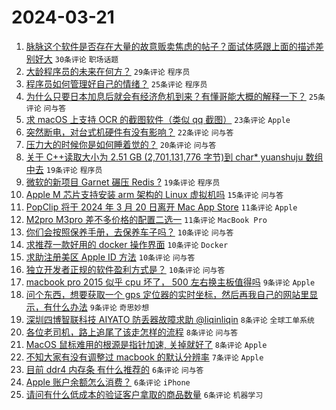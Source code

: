 # 2024-03-21

1. [脉脉这个软件是否存在大量的故意贩卖焦虑的帖子？面试体感跟上面的描述差别好大](https://www.v2ex.com/t/1025598) `30条评论` `职场话题`
1. [大龄程序员的未来在何方？](https://www.v2ex.com/t/1025597) `29条评论` `程序员`
1. [程序员如何管理好自己的情绪？](https://www.v2ex.com/t/1025616) `25条评论` `程序员`
1. [为什么只要日本加息后就会有经济危机到来？有懂哥能大概的解释一下？](https://www.v2ex.com/t/1025612) `25条评论` `问与答`
1. [求 macOS 上支持 OCR 的截图软件（类似 qq 截图）](https://www.v2ex.com/t/1025602) `23条评论` `Apple`
1. [突然断电，对台式机硬件有没有影响？](https://www.v2ex.com/t/1025636) `22条评论` `问与答`
1. [压力大的时候你是如何睡着觉的？](https://www.v2ex.com/t/1025623) `20条评论` `问与答`
1. [关于 C++读取大小为 2.51 GB (2,701,131,776 字节)到 char* yuanshuju 数组中去](https://www.v2ex.com/t/1025635) `19条评论` `程序员`
1. [微软的新项目 Garnet 碾压 Redis ?](https://www.v2ex.com/t/1025596) `19条评论` `程序员`
1. [Apple M 芯片支持安装 arm 架构的 Linux 虚拟机吗](https://www.v2ex.com/t/1025605) `15条评论` `问与答`
1. [PopClip 将于 2024 年 3 月 20 日离开 Mac App Store](https://www.v2ex.com/t/1025629) `11条评论` `Apple`
1. [M2pro M3pro 差不多价格的配置二选一](https://www.v2ex.com/t/1025627) `11条评论` `MacBook Pro`
1. [你们会按照保养手册，去保养车子吗？](https://www.v2ex.com/t/1025639) `10条评论` `问与答`
1. [求推荐一款好用的 docker 操作界面](https://www.v2ex.com/t/1025630) `10条评论` `Docker`
1. [求助注册美区 Apple ID 方法](https://www.v2ex.com/t/1025609) `10条评论` `问与答`
1. [独立开发者正规的软件盈利方式是？](https://www.v2ex.com/t/1025608) `10条评论` `问与答`
1. [macbook pro 2015 似乎 cpu 坏了， 500 左右换主板值得吗](https://www.v2ex.com/t/1025632) `9条评论` `Apple`
1. [问个东西，想要获取一个 gps 定位器的实时坐标，然后再我自己的网站里显示，有什么办法](https://www.v2ex.com/t/1025615) `9条评论` `奇思妙想`
1. [深圳四博智联科技 AIYATO 防丢器故障求助 @liqinliqin](https://www.v2ex.com/t/1025651) `8条评论` `全球工单系统`
1. [各位老司机，路上追尾了该走怎样的流程](https://www.v2ex.com/t/1025625) `8条评论` `问与答`
1. [MacOS 鼠标难用的根源是指针加速, 关掉就好了](https://www.v2ex.com/t/1025617) `8条评论` `Apple`
1. [不知大家有没有调整过 macbook 的默认分辨率](https://www.v2ex.com/t/1025601) `7条评论` `Apple`
1. [目前 ddr4 内存条 有什么推荐的](https://www.v2ex.com/t/1025647) `6条评论` `问与答`
1. [Apple 账户余额怎么消费？](https://www.v2ex.com/t/1025631) `6条评论` `iPhone`
1. [请问有什么低成本的验证客户拿取的商品数量](https://www.v2ex.com/t/1025620) `6条评论` `机器学习`
